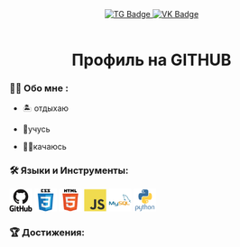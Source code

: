 <div id="badges" align ="center">
<a href = "https://vk.com/a_lis_hka" >
  <img src = "https://img.shields.io/badge/TG-blue?style=for-the-badges&logo=TG&logoColor=white" alt="TG Badge"/>
</a>
<a href = "https://mail.google.com/mail/u/0/#inbox">
  <img src = "https://img.shields.io/badge/EMAIL-red?style=for-the-badge&logo=Gmail&logoColor=white" alt="VK Badge"/>
</a>
</div>
<div id="viewprof" align="center" >
  <img src = "https://komarev.com/ghpvc/?username=alishka52&style=flat-square&color=blue" alt=""/>
</div>
<div id="heythere" align="center">
  <h1>Профиль на GITHUB</h1>
</div>


### :man_technologist: Обо мне :

- :desert_island: отдыхаю
  
- :hear_no_evil:учусь
  
- :running_man:качаюсь


### :hammer_and_wrench: Языки и Инструменты:


<div>
  <img src="https://github.com/devicons/devicon/blob/master/icons/github/github-original-wordmark.svg" width="40" height="40"/>
  <img src="https://github.com/devicons/devicon/blob/master/icons/css3/css3-original-wordmark.svg" width="40" height="40"/>
  <img src="https://github.com/devicons/devicon/blob/master/icons/html5/html5-original-wordmark.svg" width="40" height="40"/>
  <img src="https://github.com/devicons/devicon/blob/master/icons/javascript/javascript-original.svg" width="40" height="40"/>
  <img src="https://github.com/devicons/devicon/blob/master/icons/mysql/mysql-original-wordmark.svg" width="40" height="40"/>
  <img src="https://github.com/devicons/devicon/blob/master/icons/python/python-original-wordmark.svg" width="40" height="40"/>
</div>


### :trophy: Достижения:
<div>
  <img src="https://github.com/ryo-ma/github-profile-trophy.vercel.app/?username=alishka52" alt=""/>

</div>
